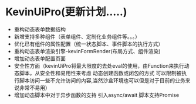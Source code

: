 # KevinUiPro(更新计划.....)

- 重构动态表单数据结构
- 新增支持多种组件（表单组件、定制化业务组件等。。。）
- 优化已有组件的属性配置（统一状态脚本、事件脚本的执行方式）
- 重构动态表单渲染引擎-kevinFormRender(布局方式、组件渲染)
- 增加动态表单配置页面
- 安全性方面（kevinUiPro将最大限度的去处eval的使用，由Function来执行动态脚本，从安全性和易用性来考虑 动态创建函数或闭包的方式
  可以限制被执行脚本访问一些不允许访问的内容,当然沙盒环境也可以但是对于目前的业务来说非常不易用）
- 增加动态脚本中对于异步函数的支持 引入async/await 脚本支持Promise
